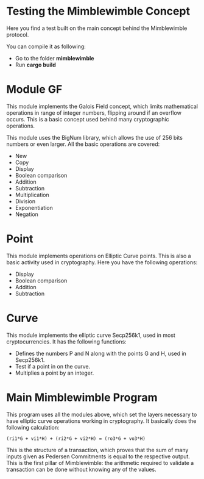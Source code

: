 # Testing the Mimblewimble Concept

Here you find a test built on the main concept behind the Mimblewimble protocol.

You can compile it as following:

* Go to the folder **mimblewimble**
* Run **cargo build**

# Module GF

This module implements the Galois Field concept, which limits mathematical operations in range of integer numbers, flipping around if an overflow occurs. This is a basic concept used behind many cryptographic operations.

This module uses the BigNum library, which allows the use of 256 bits numbers or even larger. All the basic operations are covered:

* New
* Copy
* Display
* Boolean comparison
* Addition
* Subtraction
* Multiplication
* Division
* Exponentiation
* Negation

# Point

This module implements operations on Elliptic Curve points. This is also a basic activity used in cryptography. Here you have the following operations:

* Display
* Boolean comparison
* Addition
* Subtraction

# Curve

This module implements the elliptic curve Secp256k1, used in most cryptocurrencies. It has the following functions:

* Defines the numbers P and N along with the points G and H, used in Secp256k1.
* Test if a point in on the curve.
* Multiplies a point by an integer.

# Main Mimblewimble Program

This program uses all the modules above, which set the layers necessary to have elliptic curve operations working in cryptography. It basically does the following calculation:

<code>(ri1\*G + vi1\*H) + (ri2\*G + vi2\*H) = (ro3\*G + vo3\*H)</code>

This is the structure of a transaction, which proves that the sum of many inputs given as Pedersen Commitments is equal to the respective output. This is the first pillar of Mimblewimble: the arithmetic required to validate a transaction can be done without knowing any of the values.
